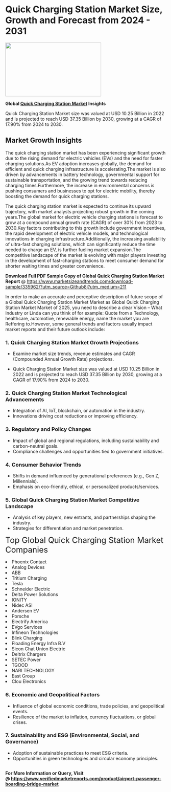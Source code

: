 <H1>Quick Charging Station Market Size, Growth and Forecast from 2024 - 2031</H1><img class="aligncenter size-medium wp-image-584254" src="https://thirdeyenews.in/wp-content/uploads/2024/09/Global-Market-Research-300x168.jpeg" alt="" width="300" height="168" /><p><strong>Global&nbsp;<a href="https://www.marketsizeandtrends.com/download-sample/335962/?utm_source=Github8j?utm_medium=211">Quick Charging Station Market</a> Insights</strong></p><p>Quick Charging Station Market size was valued at USD 10.25 Billion in 2022 and is projected to reach USD 37.35 Billion by 2030, growing at a CAGR of 17.90% from 2024 to 2030.</p><p><h2>Market Growth Insights</h2> <p>The quick charging station market has been experiencing significant growth due to the rising demand for electric vehicles (EVs) and the need for faster charging solutions.As EV adoption increases globally, the demand for efficient and quick charging infrastructure is accelerating.The market is also driven by advancements in battery technology, governmental support for sustainable transportation, and the growing trend towards reducing charging times.Furthermore, the increase in environmental concerns is pushing consumers and businesses to opt for electric mobility, thereby boosting the demand for quick charging stations.</p> <p>The quick charging station market is expected to continue its upward trajectory, with market analysts projecting robust growth in the coming years.The global market for electric vehicle charging stations is forecast to grow at a compound annual growth rate (CAGR) of over 30% from 2023 to 2030.Key factors contributing to this growth include government incentives, the rapid development of electric vehicle models, and technological innovations in charging infrastructure.Additionally, the increasing availability of ultra-fast charging solutions, which can significantly reduce the time needed to charge an EV, is further fueling market expansion.The competitive landscape of the market is evolving with major players investing in the development of fast-charging stations to meet consumer demand for shorter waiting times and greater convenience.<p><span class=""><strong>Download Full PDF Sample Copy of Global Quick Charging Station Market Report</strong> @ <a href="https://www.marketsizeandtrends.com/download-sample/335962/?utm_source=Github8j?utm_medium=211" target="_blank">https://www.marketsizeandtrends.com/download-sample/335962/?utm_source=Github8j?utm_medium=211</a></span></p><p>In order to make an accurate and perceptive description of future scope of a Global&nbsp;Quick Charging Station Market Market as Global&nbsp;Quick Charging Station Market Market of 2025, you need to describe a clear Vision &ndash; What Industry or Linda can you think of for example: Quote from a Technology, healthcare, automotive, renewable energy, name the market you are Reffering to.However, some general trends and factors usually impact market reports and their future outlook include:</p><h3>1.&nbsp;<strong>Quick Charging Station Market Growth Projections</strong></h3><ul><li>Examine market size trends, revenue estimates and CAGR (Compounded Annual Growth Rate) projections.</li><li><p>Quick Charging Station Market size was valued at USD 10.25 Billion in 2022 and is projected to reach USD 37.35 Billion by 2030, growing at a CAGR of 17.90% from 2024 to 2030.</p></li></ul><h3>2.&nbsp;<strong>Quick Charging Station Market Technological Advancements</strong></h3><ul><li>Integration of AI, IoT, blockchain, or automation in the industry.</li><li>Innovations driving cost reductions or improving efficiency.</li></ul><h3>3.&nbsp;<strong>Regulatory and Policy Changes</strong></h3><ul><li>Impact of global and regional regulations, including sustainability and carbon-neutral goals.</li><li>Compliance challenges and opportunities tied to government initiatives.</li></ul><h3>4.&nbsp;<strong>Consumer Behavior Trends</strong></h3><ul><li>Shifts in demand influenced by generational preferences (e.g., Gen Z, Millennials).</li><li>Emphasis on eco-friendly, ethical, or personalized products/services.</li></ul><h3>5.&nbsp;<strong>Global Quick Charging Station Market Competitive Landscape</strong></h3><ul><li>Analysis of key players, new entrants, and partnerships shaping the industry.</li><li>Strategies for differentiation and market penetration.</li></ul><p data-pm-slice="1 1 []"><span style="color: inherit; font-family: inherit; font-size: 25px;">Top Global Quick Charging Station Market Companies</span></p><div class="" data-test-id=""><p><li>Phoenix Contact</li><li> Analog Devices</li><li> ABB</li><li> Tritium Charging</li><li> Tesla</li><li> Schneider Electric</li><li> Delta Power Solutions</li><li> IONITY</li><li> Nidec ASI</li><li> Andersen EV</li><li> Porsche</li><li> Electrify America</li><li> EVgo Services</li><li> Infineon Technologies</li><li> Blink Charging</li><li> Floading Energy Infra B.V</li><li> Sicon Chat Union Electric</li><li> Deltrix Chargers</li><li> SETEC Power</li><li> TGOOD</li><li> NARI TECHNOLOGY</li><li> East Group</li><li> Clou Electronics</li></p></div><h3>6.&nbsp;<strong>Economic and Geopolitical Factors</strong></h3><ul><li>Influence of global economic conditions, trade policies, and geopolitical events.</li><li>Resilience of the market to inflation, currency fluctuations, or global crises.</li></ul><h3>7.&nbsp;<strong>Sustainability and ESG (Environmental, Social, and Governance)</strong></h3><ul><li>Adoption of sustainable practices to meet ESG criteria.</li><li>Opportunities in green technologies and circular economy principles.</li></ul><h2><strong style="font-size: 14px;">For More Information or Query, Visit @&nbsp;</strong><a style="background-color: #ffffff; font-size: 14px;" href="https://www.marketsizeandtrends.com/report/quick-charging-station-market/" target="_blank">https://www.verifiedmarketreports.com/product/airport-passenger-boarding-bridge-market</a></h2>
